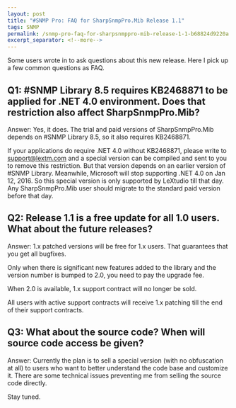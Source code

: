 ```yaml
---
layout: post
title: "#SNMP Pro: FAQ for SharpSnmpPro.Mib Release 1.1"
tags: SNMP
permalink: /snmp-pro-faq-for-sharpsnmppro-mib-release-1-1-b68824d9220a
excerpt_separator: <!--more-->
---
```

Some users wrote in to ask questions about this new release. Here I pick up a few common questions as FAQ.
<!--more-->

## Q1: #SNMP Library 8.5 requires KB2468871 to be applied for .NET 4.0 environment. Does that restriction also affect SharpSnmpPro.Mib?

Answer: Yes, it does. The trial and paid versions of SharpSnmpPro.Mib depends on #SNMP Library 8.5, so it also requires KB2468871.

If your applications do require .NET 4.0 without KB2468871, please write to support@lextm.com and a special version can be compiled and sent to you to remove this restriction. But that version depends on an earlier version of #SNMP Library. Meanwhile, Microsoft will stop supporting .NET 4.0 on Jan 12, 2016. So this special version is only supported by LeXtudio till that day. Any SharpSnmpPro.Mib user should migrate to the standard paid version before that day.

## Q2: Release 1.1 is a free update for all 1.0 users. What about the future releases?

Answer: 1.x patched versions will be free for 1.x users. That guarantees that you get all bugfixes.

Only when there is significant new features added to the library and the version number is bumped to 2.0, you need to pay the upgrade fee.

When 2.0 is available, 1.x support contract will no longer be sold.

All users with active support contracts will receive 1.x patching till the end of their support contracts.

## Q3: What about the source code? When will source code access be given?

Answer: Currently the plan is to sell a special version (with no obfuscation at all) to users who want to better understand the code base and customize it. There are some technical issues preventing me from selling the source code directly.

Stay tuned.